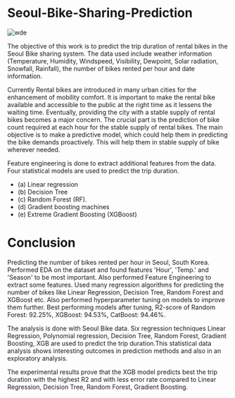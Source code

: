 
# Seoul-Bike-Sharing-Prediction

![wde](https://user-images.githubusercontent.com/102940106/183284562-01561a10-94a2-488b-9103-cbcfcda0a70d.jpg)

The objective of this work is to predict the trip duration of rental bikes in the Seoul Bike sharing system. The data used include weather information (Temperature, Humidity, Windspeed, Visibility, Dewpoint, Solar radiation, Snowfall, Rainfall), the number of bikes rented per hour and date information.

Currently Rental bikes are introduced in many urban cities for the enhancement of mobility comfort. It is important to make the rental bike available and accessible to the public at the right time as it lessens the waiting time. Eventually, providing the city with a stable supply of rental bikes becomes a major concern. The crucial part is the prediction of bike count required at each hour for the stable supply of rental bikes. The main objective is to make a predictive model, which could help them in predicting the bike demands proactively. This will help them in stable supply of bike wherever needed.

Feature engineering is done to extract additional features from the data. Four statistical models are used to predict the trip duration. 
* (a) Linear regression 
* (b) Decision Tree 
* (c) Random Forest (RF). 
* (d) Gradient boosting machines 
* (e) Extreme Gradient Boosting (XGBoost)


# Conclusion
Predicting the number of bikes rented per hour in Seoul, South Korea.
Performed EDA on the dataset and found features 'Hour', 'Temp.' and 'Season' to be most important. Also performed Feature Engineering to extract some features.
Used many regression algorithms for predicting the number of bikes like Linear Regression, Decision Tree, Random Forest and XGBoost etc.
Also performed hyperparameter tuning on models to improve them further.
Best performing models after tuning, R2-score of Random Forest: 92.25%, XGBoost: 94.53%, CatBoost: 94.46%.

The analysis is done with Seoul Bike data. Six regression techniques Linear Regression, Polynomial regression, Decision Tree, Random Forest, Gradient Boosting, XGB are used to predict the trip duration.This statistical data analysis shows interesting outcomes in prediction methods and also in an exploratory analysis.

The experimental results prove that the XGB model predicts best the trip duration with the highest R2 and with less error rate compared to Linear Regression, Decision Tree, Random Forest, Gradient Boosting.
